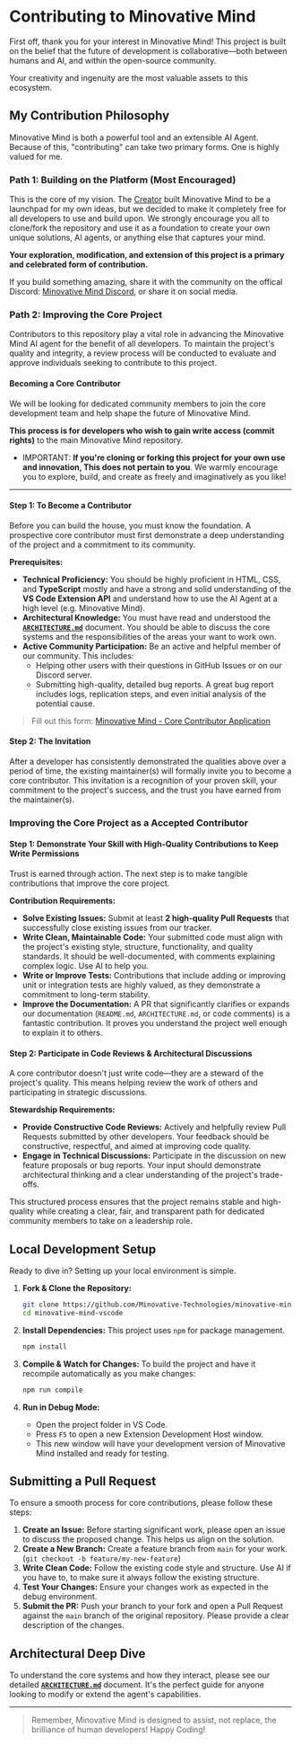 # Contributing to Minovative Mind

First off, thank you for your interest in Minovative Mind! This project is built on the belief that the future of development is collaborative—both between humans and AI, and within the open-source community.

Your creativity and ingenuity are the most valuable assets to this ecosystem.

## My Contribution Philosophy

Minovative Mind is both a powerful tool and an extensible AI Agent. Because of this, "contributing" can take two primary forms. One is highly valued for me.

### Path 1: Building on the Platform (Most Encouraged)

This is the core of my vision. The [Creator](https://github.com/Quarantiine) built Minovative Mind to be a launchpad for my own ideas, but we decided to make it completely free for all developers to use and build upon. We strongly encourage you all to clone/fork the repository and use it as a foundation to create your own unique solutions, AI agents, or anything else that captures your mind.

**Your exploration, modification, and extension of this project is a primary and celebrated form of contribution.**

If you build something amazing, share it with the community on the offical Discord:
[Minovative Mind Discord](), or share it on social media.

### Path 2: Improving the Core Project

Contributors to this repository play a vital role in advancing the Minovative Mind AI agent for the benefit of all developers. To maintain the project's quality and integrity, a review process will be conducted to evaluate and approve individuals seeking to contribute to this project.

#### Becoming a Core Contributor

We will be looking for dedicated community members to join the core development team and help shape the future of Minovative Mind.

**This process is for developers who wish to gain write access (commit rights)** to the main Minovative Mind repository.

- IMPORTANT: **If you're cloning or forking this project for your own use and innovation, This does not pertain to you**. We warmly encourage you to explore, build, and create as freely and imaginatively as you like!

---

#### Step 1: To Become a Contributor

Before you can build the house, you must know the foundation. A prospective core contributor must first demonstrate a deep understanding of the project and a commitment to its community.

**Prerequisites:**

- **Technical Proficiency:** You should be highly proficient in HTML, CSS, and **TypeScript** mostly and have a strong and solid understanding of the **VS Code Extension API** and understand how to use the AI Agent at a high level (e.g. Minovative Mind).
- **Architectural Knowledge:** You must have read and understood the [**`ARCHITECTURE.md`**](./ARCHITECTURE.md) document. You should be able to discuss the core systems and the responsibilities of the areas your want to work own.
- **Active Community Participation:** Be an active and helpful member of our community. This includes:
  - Helping other users with their questions in GitHub Issues or on our Discord server.
  - Submitting high-quality, detailed bug reports. A great bug report includes logs, replication steps, and even initial analysis of the potential cause.

> Fill out this form: [Minovative Mind - Core Contributor Application](https://forms.gle/5GiZ7EooEGdei9939)

#### Step 2: The Invitation

After a developer has consistently demonstrated the qualities above over a period of time, the existing maintainer(s) will formally invite you to become a core contributor. This invitation is a recognition of your proven skill, your commitment to the project's success, and the trust you have earned from the maintainer(s).

### Improving the Core Project as a Accepted Contributor

#### Step 1: Demonstrate Your Skill with High-Quality Contributions to Keep Write Permissions

Trust is earned through action. The next step is to make tangible contributions that improve the core project.

**Contribution Requirements:**

- **Solve Existing Issues:** Submit at least **2 high-quality Pull Requests** that successfully close existing issues from our tracker.
- **Write Clean, Maintainable Code:** Your submitted code must align with the project's existing style, structure, functionality, and quality standards. It should be well-documented, with comments explaining complex logic. Use AI to help you.
- **Write or Improve Tests:** Contributions that include adding or improving unit or integration tests are highly valued, as they demonstrate a commitment to long-term stability.
- **Improve the Documentation:** A PR that significantly clarifies or expands our documentation (`README.md`, `ARCHITECTURE.md`, or code comments) is a fantastic contribution. It proves you understand the project well enough to explain it to others.

#### Step 2: Participate in Code Reviews & Architectural Discussions

A core contributor doesn't just write code—they are a steward of the project's quality. This means helping review the work of others and participating in strategic discussions.

**Stewardship Requirements:**

- **Provide Constructive Code Reviews:** Actively and helpfully review Pull Requests submitted by other developers. Your feedback should be constructive, respectful, and aimed at improving code quality.
- **Engage in Technical Discussions:** Participate in the discussion on new feature proposals or bug reports. Your input should demonstrate architectural thinking and a clear understanding of the project's trade-offs.

This structured process ensures that the project remains stable and high-quality while creating a clear, fair, and transparent path for dedicated community members to take on a leadership role.

## Local Development Setup

Ready to dive in? Setting up your local environment is simple.

1. **Fork & Clone the Repository:**

   ```bash
   git clone https://github.com/Minovative-Technologies/minovative-mind.git
   cd minovative-mind-vscode
   ```

2. **Install Dependencies:**
   This project uses `npm` for package management.

   ```bash
   npm install
   ```

3. **Compile & Watch for Changes:**
   To build the project and have it recompile automatically as you make changes:

   ```bash
   npm run compile
   ```

4. **Run in Debug Mode:**
   - Open the project folder in VS Code.
   - Press `F5` to open a new Extension Development Host window.
   - This new window will have your development version of Minovative Mind installed and ready for testing.

## Submitting a Pull Request

To ensure a smooth process for core contributions, please follow these steps:

1. **Create an Issue:** Before starting significant work, please open an issue to discuss the proposed change. This helps us align on the solution.
2. **Create a New Branch:** Create a feature branch from `main` for your work. (`git checkout -b feature/my-new-feature`)
3. **Write Clean Code:** Follow the existing code style and structure. Use AI if you have to, to make sure it always follow the existing structure.
4. **Test Your Changes:** Ensure your changes work as expected in the debug environment.
5. **Submit the PR:** Push your branch to your fork and open a Pull Request against the `main` branch of the original repository. Please provide a clear description of the changes.

## Architectural Deep Dive

To understand the core systems and how they interact, please see our detailed [**`ARCHITECTURE.md`**](./ARCHITECTURE.md) document. It's the perfect guide for anyone looking to modify or extend the agent's capabilities.

---

> Remember, Minovative Mind is designed to assist, not replace, the brilliance of human developers! Happy Coding!
